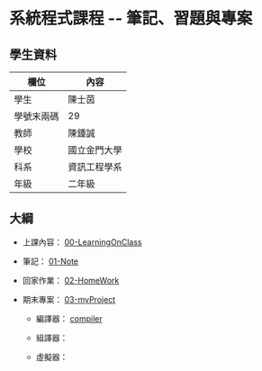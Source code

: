 # 系統程式課程 -- 筆記、習題與專案

## 學生資料

欄位 | 內容
-----|--------
學生 |  陳士茵
學號末兩碼 | 29
教師 | 陳鍾誠
學校 | 國立金門大學
科系 | 資訊工程學系
年級 | 二年級

## 大綱

* 上課內容： [00-LearningOnClass](/00-LearningOnClass)

* 筆記： [01-Note](/01-Note) 
    
* 回家作業： [02-HomeWork](/02-HomeWork)

* 期末專案： [03-myProject](/03-myProject) 
    
    * 編譯器： [compiler](/03-myProject/compiler)

    * 組譯器： []()

    * 虛擬器： []()
